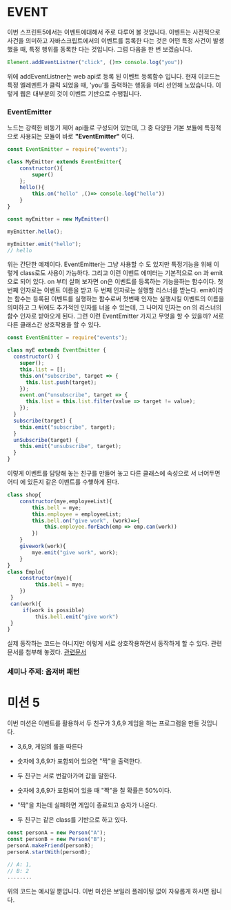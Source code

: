 # EVENT

이번 스프린트5에서는 이벤트에대해서 주로 다루어 볼 것입니다. 이벤트는 사전적으로 사건을 의미하고 자바스크립트에서의 이벤트를 등록한 다는 것은 어떤 특정 사건이 발생했을 때, 특정 행위를 동록한 다는 것입니다. 그럼 다음을 한 번 보겠습니다.

```javascript
Element.addEventListner("click", ()=> console.log("you"))
```

위에 addEventListner는 web api로 등록 된 이벤트 등록함수 입니다. 현재 이코드는 특정 엘레멘트가 클릭 되었을 때, 'you'를 출력하는 행동을 미리 선언해 노았습니다. 이렇게 웹은 대부분의 것이 이벤트 기반으로 수행됩니다.

### EventEmitter

노드는 강력한 비동기 제어 api들로 구성되어 있는데, 그 중 다양한 기본 보듈에 특징적으로 사용되는 모듈이 바로 **"EventEmitter"** 이다.

```javascript
const EventEmitter = require("events");

class MyEmitter extends EventEmitter{
    constructor(){
        super()
    };
    hello(){
        this.on("hello" ,()=> console.log("hello"))
    }
}

const myEmitter = new MyEmitter()

myEmitter.hello();

myEmitter.emit("hello");
// hello
```

 위는 간단한 예제이다. EventEmitter는 그냥 사용할 수 도 있지만 특정기능을 위해 이렇게 class로도 사용이 가능하다. 그리고 이런 이벤트 에미터는 기본적으로 on 과 emit으로 되어 있다. on 부터 살펴 보자면 on은 이벤트를 등록하는 기능을하는 함수이다. 첫 번째 인자로는 이벤트 이름을 받고 두 번째 인자로는 실행할 리스너를 받는다. emit이라는 함수는 등록된 이벤트를 실행하는 함수로써 첫번째 인자는 실행시킬 이벤트의 이름을 의미하고 그 뒤에도 추가적인 인자를 너을 수 있는데, 그 나머지 인자는 on 의 리스너의 함수 인자로 받아오게 된다.
 그런 이런 EventEmitter 가지고 무엇을 할 수 있을까? 서로 다른 클래스간 상호작용을 할 수 있다.



```javascript
const EventEmitter = require("events");

class myE extends EventEmitter {
  constructor() {
    super();
    this.list = [];
    this.on("subscribe", target => {
      this.list.push(target);
    });
    event.on("unsubscribe", target => {
      this.list = this.list.filter(value => target != value);
    });
  }
  subscribe(target) {
    this.emit("subscribe", target);
  }
  unSubscribe(target) {
    this.emit("unsubscribe", target);
  }
}
```

이렇게 이벤트를 담당해 놓는 친구를 만들어 놓고 다른 클래스에 속성으로 서 너어두면 어디 에 있든지 같은 이벤트를 수햏하게 된다.

```javascript
class shop{
    constructor(mye,employeeList){
        this.bell = mye;
        this.employee = employeeList;
        this.bell.on("give work", (work)=>{
            this.employee.forEach(emp => emp.can(work))
        })
    }
    givework(work){
        mye.emit("give work", work);
    }
}
class Emplo{
    constructor(mye){
         this.bell = mye;
    })
 }
 can(work){
     if(work is possible)
         this.bell.emit("give work")
 }
}
```

실제 동작하는 코드는 아니지만 이렇게 서로 상호작용하면서 동작하게 할 수 있다. 관련문서를 첨부해 놓겠다.
[관련문서](https://edykim.com/ko/post/events-eventemitter-translation-in-node.js/)



### 세미나 주제: 옵저버 패턴





# 미션 5

이번 미션은 이벤트를 활용하서 두 친구가 3,6,9 게임을 하는 프로그램을 만들 것입니다.

- 3,6,9, 게임의 룰을 따른다

- 숫자에 3,6,9가 포함되어 있으면 "짝"을 출력한다.

- 두 친구는 서로 번갈아가며 값을 말한다.

- 숫자에 3,6,9가 포함되어 있을 때 "짝"을 칠 확률은 50%이다.

- "짝"을 치는데 실패하면 게임이 종료되고 승자가 나온다.

- 두 친구는 같은 class를 기반으로 하고 있다.



```javascript
const personA = new Person("A");
const personB = new Person("B");
personA.makeFriend(personB);
personA.startWith(personB);

// A: 1,
// B: 2
........
```

위의 코드는 예시일 뿐입니다. 이번 미션은 보일러 플레이팅 없이 자유롭게 하시면 됩니다.














